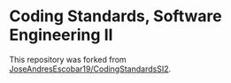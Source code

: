 # Coding Standards, Software Engineering II

This repository was forked from [JoseAndresEscobar19/CodingStandardsSI2](https://github.com/JoseAndresEscobar19/CodingStandardsSI2).
